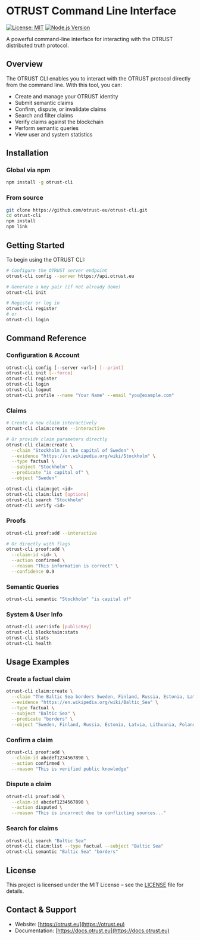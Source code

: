 # OTRUST Command Line Interface

[![License: MIT](https://img.shields.io/badge/License-MIT-blue.svg)](https://opensource.org/licenses/MIT)
[![Node.js Version](https://img.shields.io/badge/node-%3E%3D%2014.0.0-brightgreen.svg)](https://nodejs.org/)

A powerful command-line interface for interacting with the OTRUST distributed truth protocol.

## Overview

The OTRUST CLI enables you to interact with the OTRUST protocol directly from the command line. With this tool, you can:

- Create and manage your OTRUST identity
- Submit semantic claims
- Confirm, dispute, or invalidate claims
- Search and filter claims
- Verify claims against the blockchain
- Perform semantic queries
- View user and system statistics

## Installation

### Global via npm

```bash
npm install -g otrust-cli
```

### From source

```bash
git clone https://github.com/otrust-eu/otrust-cli.git
cd otrust-cli
npm install
npm link
```

## Getting Started

To begin using the OTRUST CLI:

```bash
# Configure the OTRUST server endpoint
otrust-cli config --server https://api.otrust.eu

# Generate a key pair (if not already done)
otrust-cli init

# Register or log in
otrust-cli register
# or
otrust-cli login
```

## Command Reference

### Configuration & Account

```bash
otrust-cli config [--server <url>] [--print]
otrust-cli init [--force]
otrust-cli register
otrust-cli login
otrust-cli logout
otrust-cli profile --name "Your Name" --email "you@example.com"
```

### Claims

```bash
# Create a new claim interactively
otrust-cli claim:create --interactive

# Or provide claim parameters directly
otrust-cli claim:create \
  --claim "Stockholm is the capital of Sweden" \
  --evidence "https://en.wikipedia.org/wiki/Stockholm" \
  --type factual \
  --subject "Stockholm" \
  --predicate "is capital of" \
  --object "Sweden"

otrust-cli claim:get <id>
otrust-cli claim:list [options]
otrust-cli search "Stockholm"
otrust-cli verify <id>
```

### Proofs

```bash
otrust-cli proof:add --interactive

# Or directly with flags
otrust-cli proof:add \
  --claim-id <id> \
  --action confirmed \
  --reason "This information is correct" \
  --confidence 0.9
```

### Semantic Queries

```bash
otrust-cli semantic "Stockholm" "is capital of"
```

### System & User Info

```bash
otrust-cli user:info [publicKey]
otrust-cli blockchain:stats
otrust-cli stats
otrust-cli health
```

## Usage Examples

### Create a factual claim

```bash
otrust-cli claim:create \
  --claim "The Baltic Sea borders Sweden, Finland, Russia, Estonia, Latvia, Lithuania, Poland, Germany, and Denmark" \
  --evidence "https://en.wikipedia.org/wiki/Baltic_Sea" \
  --type factual \
  --subject "Baltic Sea" \
  --predicate "borders" \
  --object "Sweden, Finland, Russia, Estonia, Latvia, Lithuania, Poland, Germany, Denmark"
```

### Confirm a claim

```bash
otrust-cli proof:add \
  --claim-id abcdef1234567890 \
  --action confirmed \
  --reason "This is verified public knowledge"
```

### Dispute a claim

```bash
otrust-cli proof:add \
  --claim-id abcdef1234567890 \
  --action disputed \
  --reason "This is incorrect due to conflicting sources..."
```

### Search for claims

```bash
otrust-cli search "Baltic Sea"
otrust-cli claim:list --type factual --subject "Baltic Sea"
otrust-cli semantic "Baltic Sea" "borders"
```

## License

This project is licensed under the MIT License – see the [LICENSE](LICENSE) file for details.

## Contact & Support

- Website: [https://otrust.eu](https://otrust.eu)
- Documentation: [https://docs.otrust.eu](https://docs.otrust.eu)
